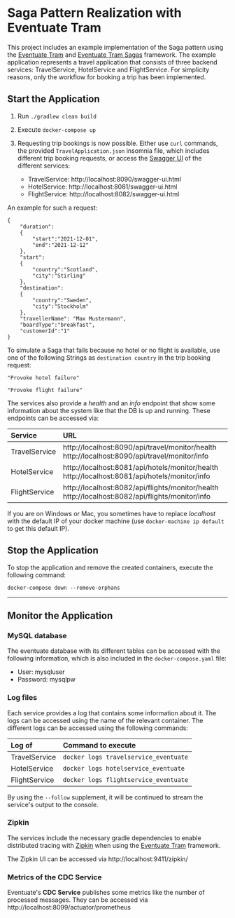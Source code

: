 # Saga Pattern Realization with Eventuate Tram
This project includes an example implementation of the Saga pattern using the [Eventuate Tram](https://github.com/eventuate-tram/eventuate-tram-core) 
and [Eventuate Tram Sagas](https://github.com/eventuate-tram/eventuate-tram-sagas) framework.
The example application represents a travel application that consists of three backend services: TravelService,
HotelService and FlightService. For simplicity reasons, only the workflow for booking a trip has been implemented.

## Start the Application

1. Run `./gradlew clean build`


2. Execute `docker-compose up `


3. Requesting trip bookings is now possible. Either use `curl` commands,
   the provided `TravelApplication.json` insomnia file, which includes different trip booking requests,
   or access the [Swagger UI](https://swagger.io/tools/swagger-ui/) of the different services:
    - TravelService: http://localhost:8090/swagger-ui.html
    - HotelService: http://localhost:8081/swagger-ui.html
    - FlightService: http://localhost:8082/swagger-ui.html

An example for such a request:
```
{
    "duration":
    {
        "start":"2021-12-01",
        "end":"2021-12-12"
    },
    "start":
    {
        "country":"Scotland",
        "city":"Stirling"
    },
    "destination":
    {
        "country":"Sweden",
        "city":"Stockholm"
    },
    "travellerName": "Max Mustermann",
    "boardType":"breakfast",
    "customerId":"1"
}
```

To simulate a Saga that fails because no hotel or no flight is available, use one of the following Strings
as `destination country` in the trip booking request:
```
"Provoke hotel failure"

"Provoke flight failure"
```

The services also provide a *health* and an *info* endpoint that show some information about the system like
that the DB is up and running. These endpoints can be accessed via:

| __Service__ | __URL__ |
|:-------|:-------------------|
|TravelService| http://localhost:8090/api/travel/monitor/health  http://localhost:8090/api/travel/monitor/info
|HotelService| http://localhost:8081/api/hotels/monitor/health http://localhost:8081/api/hotels/monitor/info
|FlightService| http://localhost:8082/api/flights/monitor/health http://localhost:8082/api/flights/monitor/info

If you are on Windows or Mac, you sometimes have to replace _localhost_ with the default IP of your docker machine (use `docker-machine ip default` to get this default IP).

## Stop the Application

To stop the application and remove the created containers, execute the following command:
```
docker-compose down --remove-orphans
```

----------------------------

## Monitor the Application

### MySQL database

The eventuate database with its different tables can be accessed with the following information, 
which is also included in the `docker-compose.yaml` file:

- User: mysqluser 
- Password: mysqlpw

### Log files
Each service provides a log that contains some information about it. The logs can be accessed
using the name of the relevant container. The different logs can be accessed using the following commands:

| __Log of__ | __Command to execute__ |
|:-------|:-------------------|
|TravelService| `docker logs travelservice_eventuate`|
|HotelService| `docker logs hotelservice_eventuate`|
|FlightService|  `docker logs flightservice_eventuate`|

By using the `--follow` supplement, it will be continued to stream the service's output to the console.

### Zipkin
The services include the necessary gradle dependencies to enable distributed tracing with [Zipkin](https://zipkin.io/)
when using the [Eventuate Tram](https://github.com/eventuate-tram/eventuate-tram-core) framework. 

The Zipkin UI can be accessed via http://localhost:9411/zipkin/

### Metrics of the CDC Service

Eventuate's __CDC Service__ publishes some metrics like the number of processed messages.
They can be accessed via http://localhost:8099/actuator/prometheus